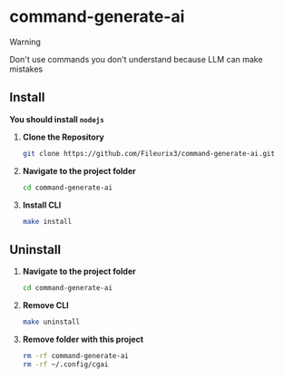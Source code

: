 # command-generate-ai

> [!WARNING]  
> Don't use commands you don't understand because LLM can make mistakes

## Install

**You should install `nodejs`**

1. **Clone the Repository**

   ```bash
   git clone https://github.com/Fileurix3/command-generate-ai.git
   ```

2. **Navigate to the project folder**

   ```bash
   cd command-generate-ai
   ```

3. **Install CLI**

   ```bash
   make install
   ```

## Uninstall

1. **Navigate to the project folder**

   ```bash
   cd command-generate-ai
   ```

2. **Remove CLI**

   ```bash
   make uninstall
   ```

3. **Remove folder with this project**
   ```bash
   rm -rf command-generate-ai
   rm -rf ~/.config/cgai
   ```
